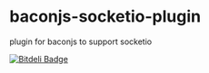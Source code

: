 baconjs-socketio-plugin
=======================

plugin for baconjs to support socketio


[![Bitdeli Badge](https://d2weczhvl823v0.cloudfront.net/NikolaMandic/baconjs-socketio-plugin/trend.png)](https://bitdeli.com/free "Bitdeli Badge")

